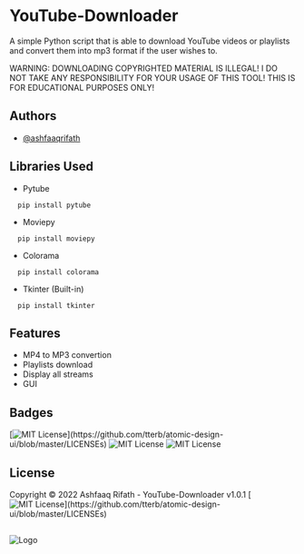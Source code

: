 # YouTube-Downloader
A simple Python script that is able to download YouTube videos or playlists and convert them into mp3 format if the user wishes to.

WARNING: DOWNLOADING COPYRIGHTED MATERIAL IS ILLEGAL! I DO NOT TAKE ANY RESPONSIBILITY FOR YOUR USAGE OF THIS TOOL! THIS IS FOR EDUCATIONAL PURPOSES ONLY!

## Authors

- [@ashfaaqrifath](https://www.github.com/ashfaaqrifath)


## Libraries Used
* Pytube
```
  pip install pytube
```

* Moviepy
```
  pip install moviepy
```

* Colorama
```
  pip install colorama
```

* Tkinter (Built-in)
```
  pip install tkinter
```
## Features

- MP4 to MP3 convertion
- Playlists download
- Display all streams
- GUI


## Badges

[![MIT License](https://img.shields.io/apm/l/atomic-design-ui.svg?)](https://github.com/tterb/atomic-design-ui/blob/master/LICENSEs)
![MIT License](https://img.shields.io/github/followers/ashfaaqrifath?style=social)
![MIT License](https://img.shields.io/github/stars/ashfaaqrifath/Password-Manager?style=social)



## License

Copyright © 2022 Ashfaaq Rifath - YouTube-Downloader v1.0.1 [![MIT License](https://img.shields.io/apm/l/atomic-design-ui.svg?)](https://github.com/tterb/atomic-design-ui/blob/master/LICENSEs) 


##
![Logo](https://dev-to-uploads.s3.amazonaws.com/uploads/articles/th5xamgrr6se0x5ro4g6.png)
